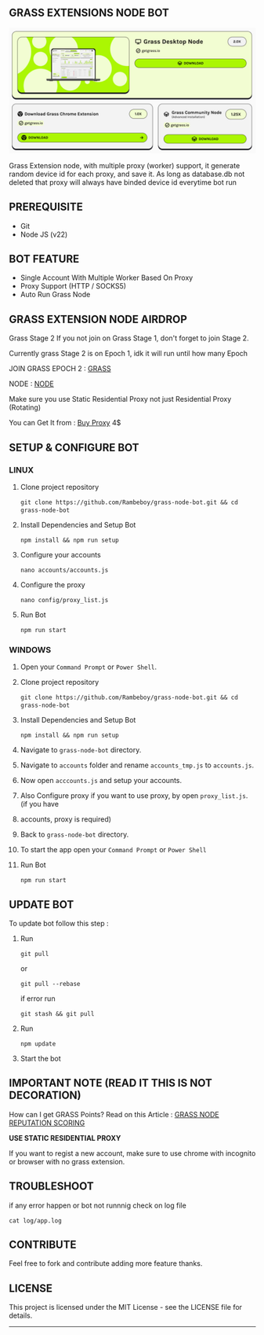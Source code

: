 ## GRASS EXTENSIONS NODE BOT

![GRASS](assets/img1.jpg)

Grass Extension node, with multiple proxy (worker) support, it generate random device id for each proxy, and save it. As long as database.db not deleted that proxy will always have binded device id everytime bot run

## PREREQUISITE

- Git
- Node JS (v22)

## BOT FEATURE

- Single Account With Multiple Worker Based On Proxy
- Proxy Support (HTTP / SOCKS5)
- Auto Run Grass Node

## GRASS EXTENSION NODE AIRDROP

Grass Stage 2
If you not join on Grass Stage 1, don't forget to join Stage 2. 

Currently grass Stage 2 is on Epoch 1, idk it will run until how many Epoch

JOIN GRASS EPOCH 2 : [GRASS](https://app.getgrass.io/register/?referralCode=_D-RVWUQOUA6vDI)

NODE : [NODE](https://app.getgrass.io/dashboard/store)

Make sure you use Static Residential Proxy not just Residential Proxy (Rotating) 

You can Get It from : 
[Buy Proxy](https://iproyal.com/?r=409724) 4$

## SETUP & CONFIGURE BOT

### LINUX

1. Clone project repository
   ```
   git clone https://github.com/Rambeboy/grass-node-bot.git && cd grass-node-bot
   ```
2. Install Dependencies and Setup Bot
   ```
   npm install && npm run setup
   ```
3. Configure your accounts
   ```
   nano accounts/accounts.js
   ```
4. Configure the proxy
   ```
   nano config/proxy_list.js
   ```
5. Run Bot
   ```
   npm run start
   ```
   
### WINDOWS

1. Open your `Command Prompt` or `Power Shell`.

2. Clone project repository
   ```
   git clone https://github.com/Rambeboy/grass-node-bot.git && cd grass-node-bot
   ```
3. Install Dependencies and Setup Bot
   ```
   npm install && npm run setup
   ```

4. Navigate to `grass-node-bot` directory. 

5. Navigate to `accounts` folder and rename `accounts_tmp.js` to `accounts.js`.

6. Now open `acccounts.js` and setup your accounts.

7. Also Configure proxy if you want to use proxy, by open `proxy_list.js`. (if you have 
8. accounts, proxy is required)

9.  Back to `grass-node-bot` directory.

10. To start the app open your `Command Prompt` or `Power Shell`

11. Run Bot
    ```
    npm run start
    ```

## UPDATE BOT

To update bot follow this step :
1. Run
   ```
   git pull
   ```
   or
   ```
   git pull --rebase
   ```
   if error run
   ```
   git stash && git pull
   ```
2. Run
   ```
   npm update
   ```
2. Start the bot

## IMPORTANT NOTE (READ IT THIS IS NOT DECORATION)

How can I get GRASS Points?
Read on this Article : [GRASS NODE REPUTATION SCORING](https://grass-foundation.gitbook.io/grass-docs/architecture/node-reputation-scoring)

**USE STATIC RESIDENTIAL PROXY**

If you want to regist a new account, make sure to use chrome with incognito or browser with no grass extension.

## TROUBLESHOOT

if any error happen or bot not runnnig check on log file
```
cat log/app.log
```

## CONTRIBUTE

Feel free to fork and contribute adding more feature thanks.

## LICENSE

This project is licensed under the MIT License - see the LICENSE file for details.

---
